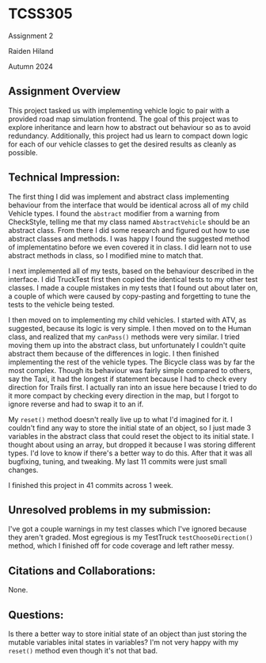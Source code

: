 # TCSS305

Assignment 2

Raiden Hiland

Autumn 2024

## Assignment Overview
This project tasked us with implementing vehicle logic to pair with a
provided road map simulation frontend. The goal of this project was to
explore inheritance and learn how to abstract out behaviour so as to avoid
redundancy. Additionally, this project had us learn to compact down logic
for each of our vehicle classes to get the desired results as cleanly as
possible.

## Technical Impression:
The first thing I did was implement and abstract class implementing behaviour
from the interface that would be identical across all of my child Vehicle types.
I found the `abstract` modifier from a warning from CheckStyle, telling me that
my class named `AbstractVehicle` should be an abstract class. From there I did
some research and figured out how to use abstract classes and methods. I was
happy I found the suggested method of implementatino before we even covered it
in class. I did learn not to use abstract methods in class, so I modified mine
to match that.

I next implemented all of my tests, based on the behaviour described in the
interface. I did TruckTest first then copied the identical tests to my other
test classes. I made a couple mistakes in my tests that I found out about
later on, a couple of which were caused by copy-pasting and forgetting to
tune the tests to the vehicle being tested.

I then moved on to implementing my child vehicles. I started with ATV, as
suggested, because its logic is very simple. I then moved on to the Human
class, and realized that my `canPass()` methods were very similar. I tried
moving them up into the abstract class, but unfortunately I couldn't quite
abstract them because of the differences in logic. I then finished implementing
the rest of the vehicle types. The Bicycle class was by far the most complex.
Though its behaviour was fairly simple compared to others, say the Taxi,
it had the longest if statement because I had to check every direction for
Trails first. I actually ran into an issue here because I tried to do it more
compact by checking every direction in the map, but I forgot to ignore reverse
and had to swap it to an if.

My `reset()` method doesn't really live up to what I'd imagined for it. I
couldn't find any way to store the initial state of an object, so I just
made 3 variables in the abstract class that could reset the object to its
initial state. I thought about using an array, but dropped it because I was
storing different types. I'd love to know if there's a better way to do this.
After that it was all bugfixing, tuning, and tweaking. My last 11 commits were
just small changes.

I finished this project in 41 commits across 1 week.

## Unresolved problems in my submission:
I've got a couple warnings in my test classes which I've ignored because
they aren't graded. Most egregious is my TestTruck `testChooseDirection()`
method, which I finished off for code coverage and left rather messy.

## Citations and Collaborations:
None.

## Questions:
Is there a better way to store initial state of an object than just
storing the mutable variables inital states in variables? I'm not very
happy with my `reset()` method even though it's not that bad.
